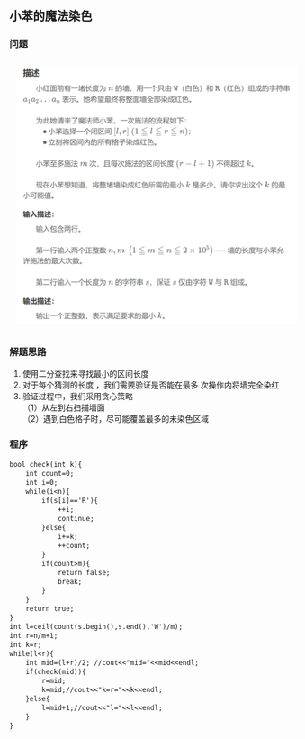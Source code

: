 ## 小苯的魔法染色
### 问题
<img src="../../pic/C-Lang/Algorithm/bisection_exp1.png" style="width:600px;padding:10px;"/>

### 解题思路
1. 使用二分查找来寻找最小的区间长度 
2. 对于每个猜测的长度 ，我们需要验证是否能在最多  次操作内将墙完全染红
3. 验证过程中，我们采用贪心策略\
（1）从左到右扫描墙面\
（2）遇到白色格子时，尽可能覆盖最多的未染色区域
### 程序
```
bool check(int k){
    int count=0;
    int i=0;
    while(i<n){
        if(s[i]=='R'){
            ++i;
            continue;
        }else{
            i+=k;
            ++count;
        }
        if(count>m){ 
            return false;
            break;
        }
    }
    return true;
}
int l=ceil(count(s.begin(),s.end(),'W')/m);
int r=n/m+1;
int k=r;
while(l<r){
    int mid=(l+r)/2; //cout<<"mid="<<mid<<endl;
    if(check(mid)){
        r=mid;
        k=mid;//cout<<"k=r="<<k<<endl;
    }else{
        l=mid+1;//cout<<"l="<<l<<endl;
    }
}    
```